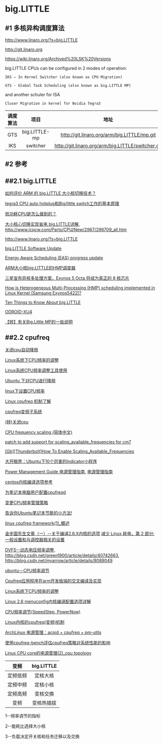 big.LITTLE
=======


#1  多核异构调度算法
-------


http://www.linaro.org/?s=big.LITTLE

http://git.linaro.org

https://wiki.linaro.org/Archived%20LSK%20Versions

big.LITTLE CPUs can be configured in 2 modes of operation:

    IKS – In Kernel Switcher (also known as CPU Migration)

    GTS - Global Task Scheduling (also known as big.LITTLE MP)

and another schuler for ISA

    Cluser Migration in kernel for Nvidia Tegra3


| 调度算法  |  项目         |   地址                                                |
|:---------:|:-------------:|:-----------------------------------------------------:|
| GTS       | big.LITTLE-mp | http://git.linaro.org/arm/big.LITTLE/mp.git           |
| IKS       | switcher      | http://git.linaro.org/arm/big.LITTLE/switcher.git


#2  参考
-------


##2.1  big.LITTLE
-------


[如何评价 ARM 的 big.LITTLE 大小核切换技术？](https://www.zhihu.com/question/23299449)

[tegra3 CPU auto hotplug和Big/little switch工作的基本原理](http://blog.csdn.net/21cnbao/article/details/7221994)

[低功耗CPU是怎么做到的？](https://www.zhihu.com/question/26655435)

[大小核心切换实现省电 big.LITTLE详解](http://www.enet.com.cn/article/2012/1211/A20121211206764.shtml), http://www.icpcw.com/Parts/CPU/New/2967/296709_all.htm


http://www.linaro.org/?s=big.LITTLE

[big.LITTLE Software Update](http://www.linaro.org/blog/hardware-update/big-little-software-update/)

[Energy Aware Scheduling (EAS) progress update](http://www.linaro.org/blog/core-dump/energy-aware-scheduling-eas-progress-update/)

[ARM大小核big.LITTLE的HMP调度器](http://blog.csdn.net/figo1802/article/details/53338505)

[三星宣布异核多处理方案，Exynos 5 Octa 将成为真正的 8 核芯片](http://www.ifanr.com/news/344228)

[How is Heterogeneous Multi-Processing (HMP) scheduling implemented in Linux Kernel (Samsung Exynos5422)?](http://stackoverflow.com/questions/25498215/how-is-heterogeneous-multi-processing-hmp-scheduling-implemented-in-linux-kern)

[Ten Things to Know About big.LITTLE](https://community.arm.com/groups/processors/blog/2013/06/18/ten-things-to-know-about-biglittle)

[ODROID-XU4](http://www.hardkernel.com/main/products/prdt_info.php?g_code=G143452239825)


[【转】有关Big.Little MP的一些说明](http://tieba.baidu.com/p/2779966905)


##2.2 	cpufreq
-------


[关闭cpu自动降频](http://blog.csdn.net/yatusiter/article/details/8983859)


[Linux系统下CPU频率的调整](http://blog.csdn.net/myarrow/article/details/7917181/)

[Linux系统CPU频率调整工具使用](http://www.cnblogs.com/276815076/p/5434295.html)

[Ubuntu 下对CPU进行降频](http://www.educity.cn/linux/513183.html)

[linux下设置CPU频率](http://www.cppblog.com/jerryma/archive/2012/04/25/172713.aspx)

[Linux cpufreq 机制了解](http://www.cnblogs.com/armlinux/archive/2011/11/12/2396780.html)

[cpufreq变频子系统](http://blog.chinaunix.net/uid-7295895-id-3076467.html)

[(转)关闭cpu](http://blog.sina.com.cn/s/blog_858820890101cplt.html)

[CPU frequency scaling (简体中文)](https://wiki.archlinux.org/index.php?title=CPU_Frequency_Scaling_(%E7%AE%80%E4%BD%93%E4%B8%AD%E6%96%87)&oldid=187726)

[patch to add support for scaling_available_frequencies for cm7](https://github.com/zefie/thunderc_kernel_xionia/commit/083a8c8d678aaa21871ea4a36494b85a815202c6)

[[Gb][Thunderbolt]How To Enable Scaling_Available_Frequencies](http://rootzwiki.com/topic/9056-gbthunderbolthow-to-enable-scaling-available-frequencies/)

[大开眼界：Ubuntu下10个厉害的Indicator小程序](http://tieba.baidu.com/p/2637557447)

[Power Management Guide 电源管理指南](http://blog.chinaunix.net/uid-20209814-id-1727427.html), [电源管理指南](http://www.360doc.com/content/13/0131/09/4776158_263357318.shtml)

[centos内核编译选项参考](http://cookingbsd.blog.51cto.com/5404439/929347/)


[为笔记本电脑用户配置cpufreqd](http://biancheng.dnbcw.info/linux/228673.html)

[变更CPU频率管理策略](http://tieba.baidu.com/p/2964008035)

[告诉你Ubuntu笔记本节能的小方法!](http://www.orsoon.com/news/53465.html)

[linux cpufreq framework(1)_概述](http://www.wowotech.net/pm_subsystem/cpufreq_overview.html)

[金步国先生文章（一）--关于编译2.6.X内核的选项](http://blog.sina.com.cn/s/blog_48c49d5d010090lg.html)
[减少 Linux 耗电，第 2 部分: 一般设置和与调控器相关的设置](http://www.ibm.com/developerworks/cn/linux/l-cpufreq-2/)


[DVFS--动态电压频率调整](http://blog.chinaunix.net/uid-24666775-id-3328064.html), http://blog.csdn.net/green1900/article/details/40742663, http://blog.csdn.net/myarrow/article/details/8089049

[ubuntu－CPU频率调节](http://blog.csdn.net/hackerwin7/article/details/17100547)

[Cpufreq应用程序在arm开发板端的交叉编译及实现](http://blog.csdn.net/linweig/article/details/5972317)

[](http://blog.csdn.net/linweig/article/details/5972317)

[Linux系统下CPU频率的调整](http://blog.csdn.net/myarrow/article/details/7917181/)

[Linux 2.6 menuconfig内核编译配置选项详解](http://blog.csdn.net/stoneliul/article/details/8949818)

[CPU频率调节(SpeedStep, PowerNow)](http://blog.chinaunix.net/uid-9882718-id-1996237.html)

[Linux内核的cpufreq(变频)机制](http://blog.chinaunix.net/uid-26127124-id-3549156.html)

[ArchLinux 电源管理：acpid + cpufreq + pm-utils](http://www.blogbus.com/songyueju-logs/184136902.html)

[使用cpufreq-bench评估cpufreq策略对系统性能的影响](http://blog.csdn.net/21cnbao/article/details/7218413)

[Linux CPU core的电源管理(2)_cpu topology](http://www.wowotech.net/pm_subsystem/cpu_topology.html)



| 变频 | big.LITTLE |
|:------:|:----------------:|
| 定频低频 | 定核大核 |
| 定频中频 | 定核小核 |
| 定频高频 | 变核交换 |
| 变频         | 变核热插拔 |


1--频率调节的指标

2--能耗比选择大小核

3--负载决定开关核和任务迁移以及交换




